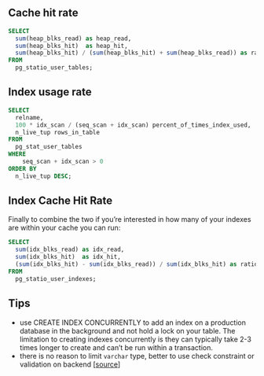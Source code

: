 ## Cache hit rate
```sql
SELECT 
  sum(heap_blks_read) as heap_read,
  sum(heap_blks_hit)  as heap_hit,
  sum(heap_blks_hit) / (sum(heap_blks_hit) + sum(heap_blks_read)) as ratio
FROM 
  pg_statio_user_tables;
```

## Index usage rate
```sql
SELECT 
  relname, 
  100 * idx_scan / (seq_scan + idx_scan) percent_of_times_index_used, 
  n_live_tup rows_in_table
FROM 
  pg_stat_user_tables
WHERE 
    seq_scan + idx_scan > 0 
ORDER BY 
  n_live_tup DESC;
```

## Index Cache Hit Rate
Finally to combine the two if you’re interested in how many of your indexes are within your cache you can run:
```sql
SELECT 
  sum(idx_blks_read) as idx_read,
  sum(idx_blks_hit)  as idx_hit,
  (sum(idx_blks_hit) - sum(idx_blks_read)) / sum(idx_blks_hit) as ratio
FROM 
  pg_statio_user_indexes;
```

## Tips
- use CREATE INDEX CONCURRENTLY to add an index on a production database in the background and not hold a lock on your table. The limitation to creating indexes concurrently is they can typically take 2-3 times longer  to create and can’t be run within a transaction.
- there is no reason to limit `varchar` type, better to use check constraint or validation on backend [[source](https://wiki.postgresql.org/wiki/Don%27t_Do_This#Don.27t_use_varchar.28n.29_by_default)]